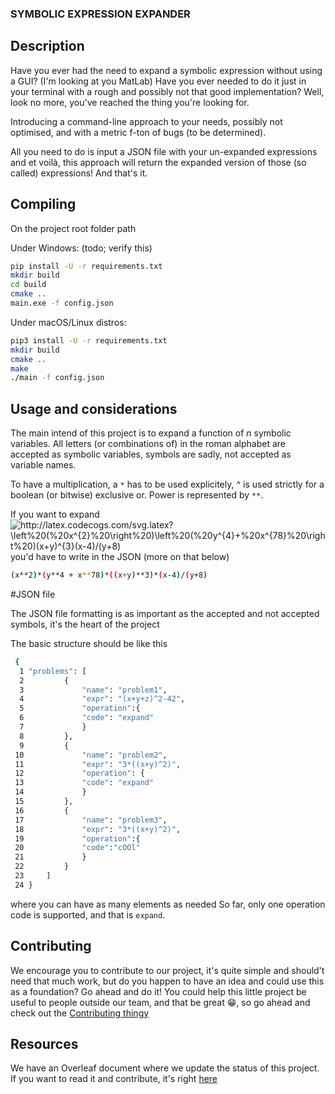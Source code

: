 ### SYMBOLIC EXPRESSION EXPANDER

## Description

Have you ever had the need to expand a symbolic expression without using a GUI? (I'm looking at you MatLab)
Have you ever needed to do it just in your terminal with a rough and possibly not that good implementation? Well, look no more, you've reached the thing you're looking for.

Introducing a command-line approach to your needs, possibly not optimised, and with a metric f-ton of bugs (to be determined).

All you need to do is input a JSON file with your un-expanded expressions and et voilà, this approach will return the expanded version of those (so called) expressions!
And that's it.

## Compiling

On the project root folder path

Under Windows: (todo; verify this)

```bash
pip install -U -r requirements.txt 
mkdir build
cd build
cmake ..
main.exe -f config.json
```

Under macOS/Linux distros:

```bash
pip3 install -U -r requirements.txt 
mkdir build
cmake ..
make
./main -f config.json
```

## Usage and considerations

The main intend of this project is to expand a function of _n_ symbolic variables.
All letters (or combinations of) in the roman alphabet are accepted as symbolic variables, symbols are sadly, not accepted as variable names.

To have a multiplication, a `*` has to be used explicitely, ^ is used strictly for a boolean (or bitwise) exclusive or. Power is represented by `**`.

If you want to expand <img src="http://latex.codecogs.com/svg.latex?\left%20(%20x^{2}%20\right%20)\left%20(%20y^{4}&plus;%20x^{78}%20\right%20)(x&plus;y)^{3}(x-4)/(y&plus;8)" title="http://latex.codecogs.com/svg.latex?\left%20(%20x^{2}%20\right%20)\left%20(%20y^{4}+%20x^{78}%20\right%20)(x+y)^{3}(x-4)/(y+8)" />
you'd have to write in the JSON (more on that below) 

```bash
(x**2)*(y**4 + x**78)*((x+y)**3)*(x-4)/(y+8)
```

#JSON file

The JSON file formatting is as important as the accepted and not accepted symbols, it's the heart of the project

The basic structure should be like this

```bash
 {
  1 "problems": [
  2         {
  3             "name": "problem1", 
  4             "expr": "(x+y+z)^2-42", 
  5             "operation":{ 
  6             "code": "expand" 
  7             }
  8         },
  9         {
 10             "name": "problem2",
 11             "expr": "3*((x+y)^2)",
 12             "operation": {
 13             "code": "expand"
 14             }
 15         },
 16         {
 17             "name": "problem3", 
 18             "expr": "3*((x+y)^2)",
 19             "operation":{
 20             "code":"cOOl"
 21             }
 22         }
 23     ]
 24 }
```

where you can have as many elements as needed
So far, only one operation code is supported, and that is `expand`.

## Contributing

We encourage you to contribute to our project, it's quite simple and should't need that much work, but do you happen to have an idea and could use this as a foundation? Go ahead and do it! You could help this little project be useful to people outside our team, and that be great :grin:, so go ahead and check out the [Contributing thingy](CONTRIBUTING.md)

## Resources

We have an Overleaf document where we update the status of this project. If you want to read it and contribute, it's right [here](https://www.overleaf.com/4292754548drnmzggfbkjb)
